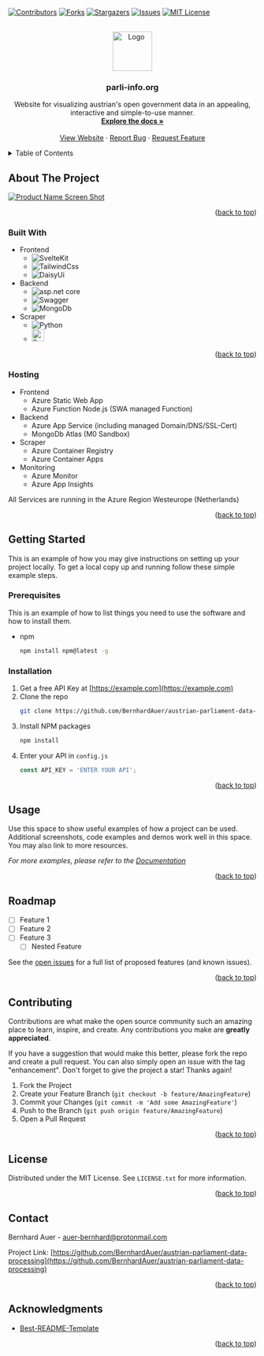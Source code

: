 <a name="readme-top"></a>
<!--
This readme is based on the following template: https://github.com/othneildrew/Best-README-Template
MIT License

Copyright (c) 2021 Othneil Drew

Permission is hereby granted, free of charge, to any person obtaining a copy
of this software and associated documentation files (the "Software"), to deal
in the Software without restriction, including without limitation the rights
to use, copy, modify, merge, publish, distribute, sublicense, and/or sell
copies of the Software, and to permit persons to whom the Software is
furnished to do so, subject to the following conditions:

The above copyright notice and this permission notice shall be included in all
copies or substantial portions of the Software.

THE SOFTWARE IS PROVIDED "AS IS", WITHOUT WARRANTY OF ANY KIND, EXPRESS OR
IMPLIED, INCLUDING BUT NOT LIMITED TO THE WARRANTIES OF MERCHANTABILITY,
FITNESS FOR A PARTICULAR PURPOSE AND NONINFRINGEMENT. IN NO EVENT SHALL THE
AUTHORS OR COPYRIGHT HOLDERS BE LIABLE FOR ANY CLAIM, DAMAGES OR OTHER
LIABILITY, WHETHER IN AN ACTION OF CONTRACT, TORT OR OTHERWISE, ARISING FROM,
OUT OF OR IN CONNECTION WITH THE SOFTWARE OR THE USE OR OTHER DEALINGS IN THE
SOFTWARE.
-->



<!-- PROJECT SHIELDS -->
<!--
*** I'm using markdown "reference style" links for readability.
*** Reference links are enclosed in brackets [ ] instead of parentheses ( ).
*** See the bottom of this document for the declaration of the reference variables
*** for contributors-url, forks-url, etc. This is an optional, concise syntax you may use.
*** https://www.markdownguide.org/basic-syntax/#reference-style-links
-->
[![Contributors][contributors-shield]][contributors-url]
[![Forks][forks-shield]][forks-url]
[![Stargazers][stars-shield]][stars-url]
[![Issues][issues-shield]][issues-url]
[![MIT License][license-shield]][license-url]



<!-- PROJECT LOGO -->
<br />
<div align="center">
  <a href="https://github.com/BernhardAuer/austrian-parliament-data-processing">
    <img src="https://github.com/BernhardAuer/austrian-parliament-data-processing/assets/40627756/25024a9e-89cc-4141-8d9c-67e1db694c2a" alt="Logo" width="80" height="80">
  </a>

<h3 align="center">parli-info.org</h3>

  <p align="center">
    Website for visualizing austrian's open government data in an appealing, interactive and simple-to-use manner.
    <br />
    <a href="https://github.com/BernhardAuer/austrian-parliament-data-processing"><strong>Explore the docs »</strong></a>
    <br />
    <br />
    <a href="https://parli-info.org">View Website</a>
    ·
    <a href="https://github.com/BernhardAuer/austrian-parliament-data-processing/issues">Report Bug</a>
    ·
    <a href="https://github.com/BernhardAuer/austrian-parliament-data-processing/issues">Request Feature</a>
  </p>
</div>



<!-- TABLE OF CONTENTS -->
<details>
  <summary>Table of Contents</summary>
  <ol>
    <li>
      <a href="#about-the-project">About The Project</a>
      <ul>
        <li><a href="#built-with">Built With</a></li>
      </ul>
    </li>
    <li>
      <a href="#getting-started">Getting Started</a>
      <ul>
        <li><a href="#prerequisites">Prerequisites</a></li>
        <li><a href="#installation">Installation</a></li>
      </ul>
    </li>
    <li><a href="#usage">Usage</a></li>
    <li><a href="#roadmap">Roadmap</a></li>
    <li><a href="#contributing">Contributing</a></li>
    <li><a href="#license">License</a></li>
    <li><a href="#contact">Contact</a></li>
    <li><a href="#acknowledgments">Acknowledgments</a></li>
  </ol>
</details>



<!-- ABOUT THE PROJECT -->
## About The Project

[![Product Name Screen Shot][product-screenshot]](https://parli-info.org/wortmeldungsarten)



<p align="right">(<a href="#readme-top">back to top</a>)</p>



### Built With
* Frontend
  * ![SvelteKit](https://img.shields.io/badge/SvelteKit-FF3E00?style=for-the-badge&logo=Svelte&logoColor=white)
  * ![TailwindCss](https://img.shields.io/badge/Tailwind_CSS-38B2AC?style=for-the-badge&logo=tailwind-css&logoColor=white)
  * ![DaisyUi](https://img.shields.io/badge/daisyUI-1ad1a5?style=for-the-badge&logo=daisyui&logoColor=white)
* Backend
  * ![asp.net core](https://img.shields.io/badge/.NET-512BD4?style=for-the-badge&logo=dotnet&logoColor=white)
  * ![Swagger](https://img.shields.io/badge/Swagger-85EA2D?style=for-the-badge&logo=Swagger&logoColor=white)
  * ![MongoDb](https://img.shields.io/badge/MongoDB-4EA94B?style=for-the-badge&logo=mongodb&logoColor=white)
* Scraper
  * ![Python](https://img.shields.io/badge/Python-FFD43B?style=for-the-badge&logo=python&logoColor=blue)
  * <img src="https://github.com/BernhardAuer/austrian-parliament-data-processing/assets/40627756/7e749444-b9a5-4288-aa97-3746205cae9e" alt="Scrapy" height="25">


<p align="right">(<a href="#readme-top">back to top</a>)</p>



### Hosting
* Frontend
  * Azure Static Web App
  * Azure Function Node.js (SWA managed Function)
* Backend
  * Azure App Service (including managed Domain/DNS/SSL-Cert)
  * MongoDb Atlas (M0 Sandbox)
* Scraper
  * Azure Container Registry
  * Azure Container Apps
* Monitoring
  * Azure Monitor
  * Azure App Insights
 
All Services are running in the Azure Region Westeurope (Netherlands)

<p align="right">(<a href="#readme-top">back to top</a>)</p>



<!-- GETTING STARTED -->
## Getting Started

This is an example of how you may give instructions on setting up your project locally.
To get a local copy up and running follow these simple example steps.

### Prerequisites

This is an example of how to list things you need to use the software and how to install them.
* npm
  ```sh
  npm install npm@latest -g
  ```

### Installation

1. Get a free API Key at [https://example.com](https://example.com)
2. Clone the repo
   ```sh
   git clone https://github.com/BernhardAuer/austrian-parliament-data-processing.git
   ```
3. Install NPM packages
   ```sh
   npm install
   ```
4. Enter your API in `config.js`
   ```js
   const API_KEY = 'ENTER YOUR API';
   ```

<p align="right">(<a href="#readme-top">back to top</a>)</p>



<!-- USAGE EXAMPLES -->
## Usage

Use this space to show useful examples of how a project can be used. Additional screenshots, code examples and demos work well in this space. You may also link to more resources.

_For more examples, please refer to the [Documentation](https://example.com)_

<p align="right">(<a href="#readme-top">back to top</a>)</p>



<!-- ROADMAP -->
## Roadmap

- [ ] Feature 1
- [ ] Feature 2
- [ ] Feature 3
    - [ ] Nested Feature

See the [open issues](https://github.com/BernhardAuer/austrian-parliament-data-processing/issues) for a full list of proposed features (and known issues).

<p align="right">(<a href="#readme-top">back to top</a>)</p>



<!-- CONTRIBUTING -->
## Contributing

Contributions are what make the open source community such an amazing place to learn, inspire, and create. Any contributions you make are **greatly appreciated**.

If you have a suggestion that would make this better, please fork the repo and create a pull request. You can also simply open an issue with the tag "enhancement".
Don't forget to give the project a star! Thanks again!

1. Fork the Project
2. Create your Feature Branch (`git checkout -b feature/AmazingFeature`)
3. Commit your Changes (`git commit -m 'Add some AmazingFeature'`)
4. Push to the Branch (`git push origin feature/AmazingFeature`)
5. Open a Pull Request

<p align="right">(<a href="#readme-top">back to top</a>)</p>



<!-- LICENSE -->
## License

Distributed under the MIT License. See `LICENSE.txt` for more information.

<p align="right">(<a href="#readme-top">back to top</a>)</p>



<!-- CONTACT -->
## Contact

Bernhard Auer - auer-bernhard@protonmail.com

Project Link: [https://github.com/BernhardAuer/austrian-parliament-data-processing](https://github.com/BernhardAuer/austrian-parliament-data-processing)

<p align="right">(<a href="#readme-top">back to top</a>)</p>



<!-- ACKNOWLEDGMENTS -->
## Acknowledgments

* [Best-README-Template](https://github.com/othneildrew/Best-README-Template)

<p align="right">(<a href="#readme-top">back to top</a>)</p>



<!-- MARKDOWN LINKS & IMAGES -->
<!-- https://www.markdownguide.org/basic-syntax/#reference-style-links -->
[contributors-shield]: https://img.shields.io/github/contributors/BernhardAuer/austrian-parliament-data-processing.svg?style=for-the-badge
[contributors-url]: https://github.com/BernhardAuer/austrian-parliament-data-processing/graphs/contributors
[forks-shield]: https://img.shields.io/github/forks/BernhardAuer/austrian-parliament-data-processing.svg?style=for-the-badge
[forks-url]: https://github.com/BernhardAuer/austrian-parliament-data-processing/network/members
[stars-shield]: https://img.shields.io/github/stars/BernhardAuer/austrian-parliament-data-processing.svg?style=for-the-badge
[stars-url]: https://github.com/BernhardAuer/austrian-parliament-data-processing/stargazers
[issues-shield]: https://img.shields.io/github/issues/BernhardAuer/austrian-parliament-data-processing.svg?style=for-the-badge
[issues-url]: https://github.com/BernhardAuer/austrian-parliament-data-processing/issues
[license-shield]: https://img.shields.io/github/license/BernhardAuer/austrian-parliament-data-processing.svg?style=for-the-badge
[license-url]: https://github.com/BernhardAuer/austrian-parliament-data-processing/blob/master/LICENSE.txt
[linkedin-shield]: https://img.shields.io/badge/-LinkedIn-black.svg?style=for-the-badge&logo=linkedin&colorB=555
[linkedin-url]: https://linkedin.com/in/linkedin_username
[product-screenshot]: https://github.com/BernhardAuer/austrian-parliament-data-processing/assets/40627756/50ebf8aa-4b73-48b3-8c22-7cb70b833ec2
[tailwindcss]: https://img.shields.io/badge/tailwindcss-0F172A?&logo=tailwindcss&style=for-the-badge&logoColor=FF3E00
[tailwindcss-url]: https://tailwindcss.com/
[React.js]: https://img.shields.io/badge/React-20232A?style=for-the-badge&logo=react&logoColor=61DAFB
[React-url]: https://reactjs.org/
[Vue.js]: https://img.shields.io/badge/Vue.js-35495E?style=for-the-badge&logo=vuedotjs&logoColor=4FC08D
[Vue-url]: https://vuejs.org/
[Angular.io]: https://img.shields.io/badge/Angular-DD0031?style=for-the-badge&logo=angular&logoColor=white
[Angular-url]: https://angular.io/
[Svelte.dev]: https://img.shields.io/badge/Svelte-4A4A55?style=for-the-badge&logo=svelte&logoColor=FF3E00
[Svelte-url]: https://svelte.dev/
[Laravel.com]: https://img.shields.io/badge/Laravel-FF2D20?style=for-the-badge&logo=laravel&logoColor=white
[Laravel-url]: https://laravel.com
[Bootstrap.com]: https://img.shields.io/badge/Bootstrap-563D7C?style=for-the-badge&logo=bootstrap&logoColor=white
[Bootstrap-url]: https://getbootstrap.com
[JQuery.com]: https://img.shields.io/badge/jQuery-0769AD?style=for-the-badge&logo=jquery&logoColor=white
[JQuery-url]: https://jquery.com 
